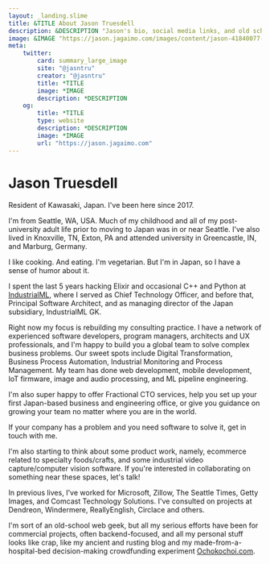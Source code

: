 ```yaml
---
layout: _landing.slime
title: &TITLE About Jason Truesdell
description: &DESCRIPTION "Jason's bio, social media links, and old school personal home page."
image: &IMAGE "https://jason.jagaimo.com/images/content/jason-41840077-400w.png"
meta:
    twitter:
        card: summary_large_image
        site: "@jasntru"
        creator: "@jasntru"
        title: *TITLE
        image: *IMAGE
        description: *DESCRIPTION
    og:
        title: *TITLE
        type: website
        description: *DESCRIPTION
        image: *IMAGE
        url: "https://jason.jagaimo.com"
---
```

# Jason Truesdell

Resident of Kawasaki, Japan. I've been here since 2017.

I'm from Seattle, WA, USA. Much of my childhood and all of my post-university adult life prior to moving to Japan was in
or near Seattle. I've also lived in Knoxville, TN, Exton, PA and attended university in Greencastle, IN, and Marburg,
Germany.

I like cooking. And eating. I'm vegetarian. But I'm in Japan, so I have a sense of humor about it.

I spent the last 5 years hacking Elixir and occasional C++ and Python at [IndustrialML](https://industrialml.com/), where I served
as Chief Technology Officer, and before that, Principal Software
Architect, and as managing director of the Japan subsidiary, IndustrialML GK.

Right now my focus is rebuilding my consulting practice. I have a network of experienced
software developers, program managers, architects and UX professionals, and I'm happy to build you
a global team to solve complex business problems. Our sweet spots include
Digital Transformation, Business Process Automation, Industrial Monitoring and Process Management.
My team has done web development, mobile development, IoT firmware, image and audio processing,
and ML pipeline engineering.

I'm also super happy to offer Fractional CTO services, help you set up your first Japan-based
business and engineering office, or give you guidance on growing your team no matter where you are
in the world.

If your company has a problem and you need software to solve it, get in touch with
me.

I'm also starting to think about some product work, namely, ecommerce related to specialty foods/crafts,
and some industrial video capture/computer vision software. If you're interested in collaborating
on something near these spaces, let's talk!

In previous lives, I've worked for Microsoft, Zillow, The Seattle Times, Getty Images, and Comcast Technology Solutions.
I've consulted on projects at Dendreon, Windermere, ReallyEnglish, Circlace and others.

I'm sort of an old-school web geek, but all my serious efforts have been for commercial projects, often backend-focused,
and all my personal stuff looks like crap, like my ancient and rusting blog and my made-from-a-hospital-bed
decision-making crowdfunding experiment [Ochokochoi.com](https://www.ochokochoi.com).